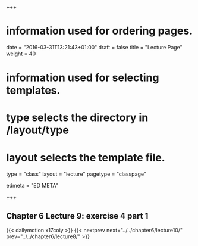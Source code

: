 +++
# information used for ordering pages.
date = "2016-03-31T13:21:43+01:00"
draft = false
title = "Lecture Page"
weight = 40

# information used for selecting templates.
# type selects the directory in /layout/type
# layout selects the template file.

type   = "class"
layout = "lecture"
pagetype = "classpage"





edmeta = "ED META"

+++
## Chapter 6 Lecture 9: exercise 4 part 1
{{< dailymotion x17coiy >}}
{{< nextprev next="../../chapter6/lecture10/"     prev="../../chapter6/lecture8/"  >}}

